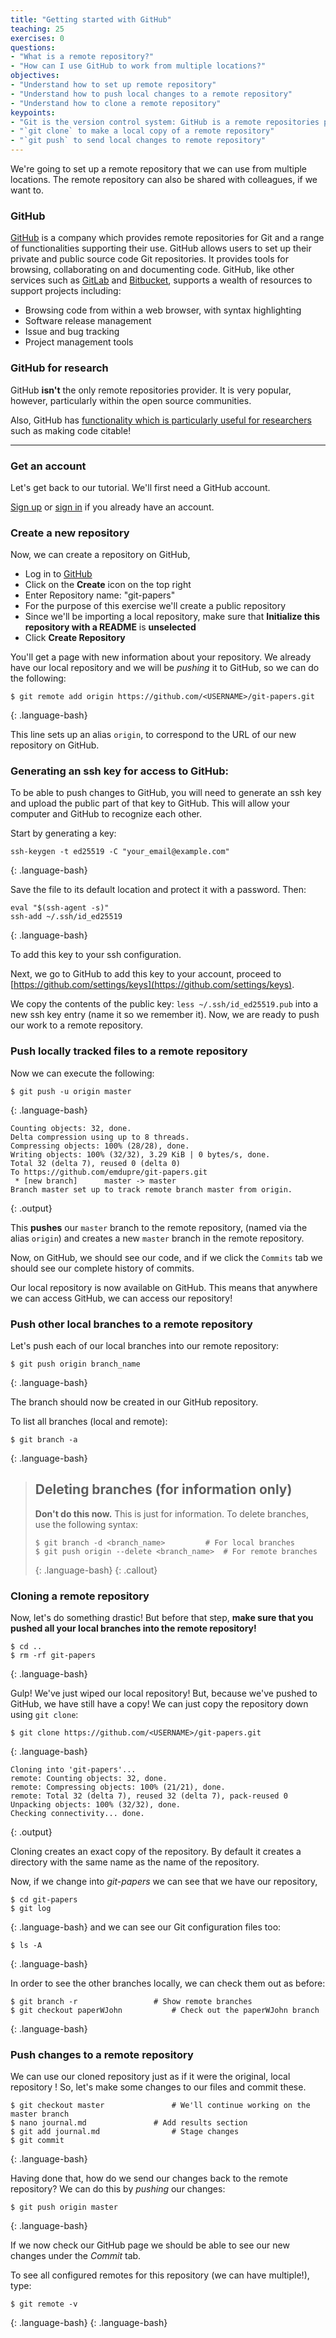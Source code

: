 ```yaml
---
title: "Getting started with GitHub"
teaching: 25
exercises: 0
questions:
- "What is a remote repository?"
- "How can I use GitHub to work from multiple locations?"
objectives:
- "Understand how to set up remote repository"
- "Understand how to push local changes to a remote repository"
- "Understand how to clone a remote repository"
keypoints:
- "Git is the version control system: GitHub is a remote repositories provider."
- "`git clone` to make a local copy of a remote repository"
- "`git push` to send local changes to remote repository"
---
```


We're going to set up a remote repository that we can use from multiple
locations. The remote repository can also be shared with colleagues, if we want
to.

### GitHub

[GitHub](http://GitHub.com) is a company which provides remote repositories for
Git and a range of functionalities supporting their use. GitHub allows users to
set up  their private and public source code Git repositories. It provides
tools for browsing, collaborating on and documenting code. GitHub, like other
services such as [GitLab](https://about.gitlab.com/) and
[Bitbucket](https://bitbucket.org),  supports a wealth of resources to support
projects including:

* Browsing code from within a web browser, with syntax highlighting
* Software release management
* Issue and bug tracking
* Project management tools

### GitHub for research

GitHub **isn't** the only remote repositories provider.
It is very popular, however, particularly within the open source communities.

Also, GitHub has [functionality which is particularly useful
for researchers](https://github.com/blog/1840-improving-github-for-sciences)
such as making code citable!

---

### Get an account

Let's get back to our tutorial. We'll first need a GitHub account.

[Sign up](https://GitHub.com) or [sign in](https://GitHub.com) if you already have an account.

### Create a new repository

Now, we can create a repository on GitHub,

* Log in to [GitHub](https://GitHub.com/)
* Click on the **Create** icon on the top right
* Enter Repository name: "git-papers"
* For the purpose of this exercise we'll create a public repository
* Since we'll be importing a local repository, make sure that **Initialize this repository with a README** is **unselected**
* Click **Create Repository**

You'll get a page with new information about your repository. We already have
our local repository and we will be *pushing* it to GitHub,
so we can do the following:

```
$ git remote add origin https://github.com/<USERNAME>/git-papers.git
```
{: .language-bash}

This line sets up an alias `origin`,
to correspond to the URL of our new repository on GitHub.

### Generating an ssh key for access to GitHub:

To be able to push changes to GitHub, you will need to generate an ssh key and upload the public part of that key to GitHub. This will allow your computer and GitHub to recognize each other.

Start by generating a key:
```
ssh-keygen -t ed25519 -C "your_email@example.com"
```
{: .language-bash}

Save the file to its default location and protect it with a password. Then:

```
eval "$(ssh-agent -s)"
ssh-add ~/.ssh/id_ed25519
```
{: .language-bash}


To add this key to your ssh configuration.

Next, we go to GitHub to add this key to your account, proceed to [https://github.com/settings/keys](https://github.com/settings/keys).

We copy the contents of the public key: `less ~/.ssh/id_ed25519.pub` into a new ssh key entry (name it so we remember it). Now, we are ready to push our work to a remote repository.


### Push locally tracked files to a remote repository

Now we can execute the following:

```
$ git push -u origin master
```
{: .language-bash}
```
Counting objects: 32, done.
Delta compression using up to 8 threads.
Compressing objects: 100% (28/28), done.
Writing objects: 100% (32/32), 3.29 KiB | 0 bytes/s, done.
Total 32 (delta 7), reused 0 (delta 0)
To https://github.com/emdupre/git-papers.git
 * [new branch]      master -> master
Branch master set up to track remote branch master from origin.
```
{: .output}

This **pushes** our `master` branch to the remote repository, (named via the alias `origin`) and creates a new `master` branch in the remote repository.

Now, on GitHub, we should see our code,
and if we click the `Commits` tab we should see our complete history of commits.

Our local repository is now available on GitHub.
This means that anywhere we can access GitHub,
we can access our repository!

### Push other local branches to a remote repository

Let's push each of our local branches into our remote repository:

```
$ git push origin branch_name
```
{: .language-bash}

The branch should now be created in our GitHub repository.

To list all branches (local and remote):

```
$ git branch -a
```
{: .language-bash}

> ## Deleting branches (for information only)
> **Don't do this now.** This is just for information.
> To delete branches, use the following syntax:
>
> ```
> $ git branch -d <branch_name>			# For local branches
> $ git push origin --delete <branch_name>	# For remote branches
> ```
> {: .language-bash}
{: .callout}

### Cloning a remote repository

Now, let's do something drastic!
But before that step,
**make sure that you pushed all your local branches into the remote repository!**

```
$ cd ..
$ rm -rf git-papers
```
{: .language-bash}

Gulp! We've just wiped our local repository!
But, because we've pushed to GitHub, we have still have a copy!
We can just copy the repository down using `git clone`:

```
$ git clone https://github.com/<USERNAME>/git-papers.git
```
{: .language-bash}
```
Cloning into 'git-papers'...
remote: Counting objects: 32, done.
remote: Compressing objects: 100% (21/21), done.
remote: Total 32 (delta 7), reused 32 (delta 7), pack-reused 0
Unpacking objects: 100% (32/32), done.
Checking connectivity... done.
```
{: .output}

Cloning creates an exact copy of the repository. By default it creates
a directory with the same name as the name of the repository.

Now, if we change into *git-papers* we can see that we have our repository,

```
$ cd git-papers
$ git log
```
{: .language-bash}
and we can see our Git configuration files too:

```
$ ls -A
```
{: .language-bash}

In order to see the other branches locally, we can check them out as before:

```
$ git branch -r					# Show remote branches
$ git checkout paperWJohn			# Check out the paperWJohn branch
```
{: .language-bash}

### Push changes to a remote repository

We can use our cloned repository just as if it were the original, local repository !
So, let's make some changes to our files and commit these.

```
$ git checkout master				# We'll continue working on the master branch
$ nano journal.md				# Add results section
$ git add journal.md				# Stage changes
$ git commit
```
{: .language-bash}

Having done that, how do we send our changes back to the remote repository?
We can do this by *pushing* our changes:

```
$ git push origin master
```
{: .language-bash}

If we now check our GitHub page we should be able to see our new changes under
the *Commit* tab.

To see all configured remotes for this repository (we can have multiple!),
type:

```
$ git remote -v
```
{: .language-bash}
{: .language-bash}
